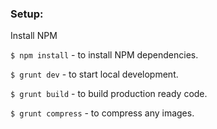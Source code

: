### Setup:

Install NPM


`$ npm install` - to install NPM dependencies.

`$ grunt dev` - to start local development.

`$ grunt build` - to build production ready code.

`$ grunt compress` - to compress any images.